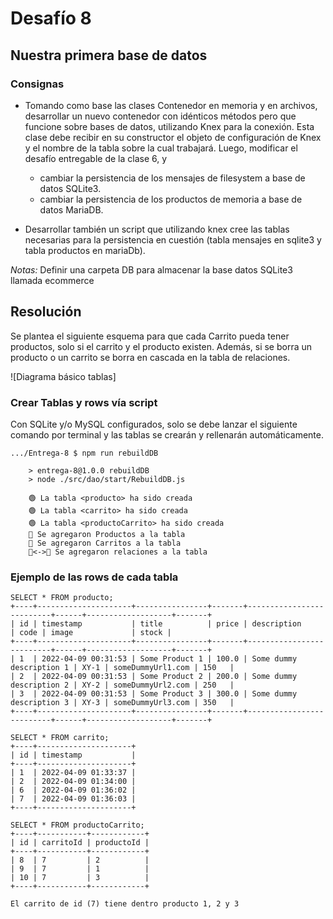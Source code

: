# Desafío 8
## Nuestra primera base de datos

### Consignas

- Tomando como base las clases Contenedor en memoria y en archivos, desarrollar un nuevo contenedor con idénticos métodos pero que funcione sobre bases de datos, utilizando Knex para la conexión. Esta clase debe recibir en su constructor el objeto de configuración de Knex y el nombre de la tabla sobre la cual trabajará. Luego, modificar el desafío entregable de la clase 6, y

    - cambiar la persistencia de los mensajes de filesystem a base de datos SQLite3.
    - cambiar la persistencia de los productos de memoria a base de datos MariaDB.

- Desarrollar también un script que utilizando knex cree las tablas necesarias para la persistencia en cuestión (tabla mensajes en sqlite3 y tabla productos en mariaDb).

*Notas:*
Definir una carpeta DB para almacenar la base datos SQLite3 llamada ecommerce

## Resolución

Se plantea el siguiente esquema para que cada Carrito pueda tener productos, solo si el carrito y el producto existen. Además, si se borra un producto o un carrito se borra en cascada en la tabla de relaciones.

![Diagrama básico tablas]

### Crear Tablas y rows vía script

Con SQLite y/o MySQL configurados, solo se debe lanzar el siguiente comando por terminal y las tablas se crearán y rellenarán automáticamente.

```console
.../Entrega-8 $ npm run rebuildDB

    > entrega-8@1.0.0 rebuildDB
    > node ./src/dao/start/RebuildDB.js

    🟢 La tabla <producto> ha sido creada
    🟢 La tabla <carrito> ha sido creada
    🟢 La tabla <productoCarrito> ha sido creada
    🧪 Se agregaron Productos a la tabla
    🛒 Se agregaron Carritos a la tabla
    🛒<->🧪 Se agregaron relaciones a la tabla

```

### Ejemplo de las rows de cada tabla

```console
SELECT * FROM producto;
+----+---------------------+----------------+-------+--------------------------+------+-------------------+-------+
| id | timestamp           | title          | price | description              | code | image             | stock |
+----+---------------------+----------------+-------+--------------------------+------+-------------------+-------+
| 1  | 2022-04-09 00:31:53 | Some Product 1 | 100.0 | Some dummy description 1 | XY-1 | someDummyUrl1.com | 150   |
| 2  | 2022-04-09 00:31:53 | Some Product 2 | 200.0 | Some dummy description 2 | XY-2 | someDummyUrl2.com | 250   |
| 3  | 2022-04-09 00:31:53 | Some Product 3 | 300.0 | Some dummy description 3 | XY-3 | someDummyUrl3.com | 350   |
+----+---------------------+----------------+-------+--------------------------+------+-------------------+-------+
```

```console
SELECT * FROM carrito;
+----+---------------------+
| id | timestamp           |
+----+---------------------+
| 1  | 2022-04-09 01:33:37 |
| 2  | 2022-04-09 01:34:00 |
| 6  | 2022-04-09 01:36:02 |
| 7  | 2022-04-09 01:36:03 |
+----+---------------------+
```

```console
SELECT * FROM productoCarrito;
+----+-----------+------------+
| id | carritoId | productoId |
+----+-----------+------------+
| 8  | 7         | 2          |
| 9  | 7         | 1          |
| 10 | 7         | 3          |
+----+-----------+------------+

El carrito de id (7) tiene dentro producto 1, 2 y 3

```